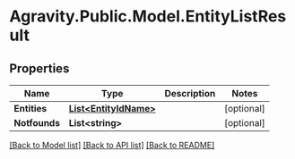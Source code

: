 # Agravity.Public.Model.EntityListResult

## Properties

Name | Type | Description | Notes
------------ | ------------- | ------------- | -------------
**Entities** | [**List&lt;EntityIdName&gt;**](EntityIdName.md) |  | [optional] 
**Notfounds** | **List&lt;string&gt;** |  | [optional] 

[[Back to Model list]](../README.md#documentation-for-models) [[Back to API list]](../README.md#documentation-for-api-endpoints) [[Back to README]](../README.md)

